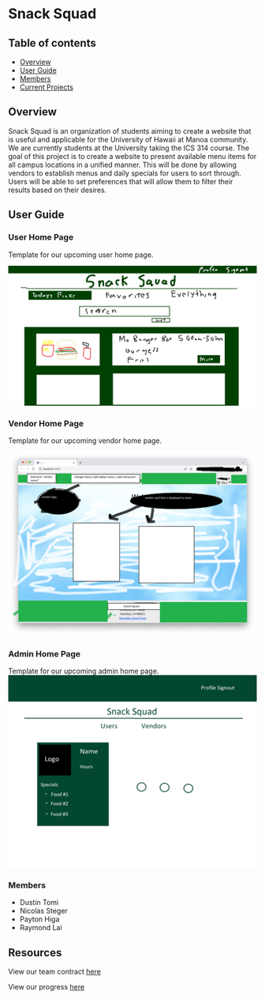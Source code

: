 # Snack Squad

## Table of contents

* [Overview](#overview)
* [User Guide](#user-guide)
* [Members](#members)
* [Current Projects](#current-projects)

## Overview

Snack Squad is an organization of students aiming to create a website that is useful and applicable for the University of Hawaii at Manoa community. We are currently students at the University taking the ICS 314 course. The goal of this project is to create a website to present available menu items for all campus locations in a unified manner. This will be done by allowing vendors to establish menus and daily specials for users to sort through. Users will be able to set preferences that will allow them to filter their results based on their desires. 

## User Guide

### User Home Page

Template for our upcoming user home page.

![](images/userhomepage1.png)

### Vendor Home Page

Template for our upcoming vendor home page.

![](images/vendorhomepage.png)

### Admin Home Page
Template for our upcoming admin home page.
![](images/AdminHomepageDraft.png)

### Members

<ul>
  <li>Dustin Tomi</li>
  <li>Nicolas Steger</li>
  <li>Payton Higa</li>
  <li>Raymond Lai</li>
</ul>

## Resources

View our team contract [here](https://docs.google.com/document/d/1sd9oMwB1Ag79HgdZCrIyNkRM-P1il__5RpOqxmauF3c/edit)

View our progress [here](https://github.com/orgs/snack-squad/projects/1)

